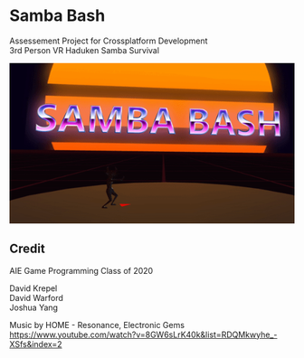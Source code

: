 # Samba Bash
Assessement Project for Crossplatform Development<br />
3rd Person VR Haduken Samba Survival


![](Assets/Resources/Haduken.gif)

## Credit
AIE Game Programming Class of 2020

David Krepel<br />
David Warford<br />
Joshua Yang<br />

Music by HOME - Resonance, Electronic Gems<br />
https://www.youtube.com/watch?v=8GW6sLrK40k&list=RDQMkwyhe_-XSfs&index=2
